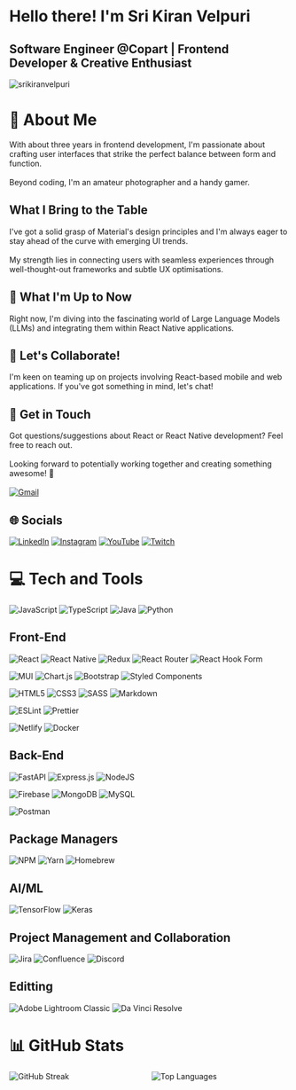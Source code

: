 <h1 align="left">
    Hello there! I'm Sri Kiran Velpuri
<!-- <img align="right" alt="coding" width="400" src="https://c.tenor.com/2uyENRmiUt0AAAAC/coding.gif"> -->
</h1>


<h2 align="left">
    Software Engineer @Copart | Frontend Developer & Creative Enthusiast
</h2>

<p align="left"> 
    <img src="https://komarev.com/ghpvc/?username=srikiranvelpuri&label=Profile%20views&color=0e75b6&style=flat"
    alt="srikiranvelpuri" /> 
</p>



# 💫 About Me
With about three years in frontend development, I'm passionate about crafting user interfaces that strike the perfect balance between form and function.<br><br>
Beyond coding, I'm an amateur photographer and a handy gamer.
 
## What I Bring to the Table
I've got a solid grasp of Material's design principles and I'm always eager to stay ahead of the curve with emerging UI trends.<br><br>
My strength lies in connecting users with seamless experiences through well-thought-out frameworks and subtle UX optimisations.

## 🔭 What I'm Up to Now
Right now, I'm diving into the fascinating world of Large Language Models (LLMs) and integrating them within React Native applications.

## 👯 Let's Collaborate!
I'm keen on teaming up on projects involving React-based mobile and web applications. If you've got something in mind, let's chat!

## 💬  Get in Touch
Got questions/suggestions about React or React Native development? Feel free to reach out.<br><br>Looking forward to potentially working together and creating something awesome! 🚀
<br><br>
[![Gmail](https://img.shields.io/badge/Gmail-D14836?style=for-the-badge&logo=gmail&logoColor=white)](mailto:srikianvelpuri@gmail.com)


## 🌐 Socials
[![LinkedIn](https://img.shields.io/badge/linkedin-%230077B5.svg?style=for-the-badge&logo=linkedin&logoColor=white)](https://linkedin.com/in/srikiran-velpuri/)
[![Instagram](https://img.shields.io/badge/Instagram-%23E4405F.svg?style=for-the-badge&logo=Instagram&logoColor=white)](https://instagram.com/alwaysonlens)
[![YouTube](https://img.shields.io/badge/YouTube-%23FF0000.svg?style=for-the-badge&logo=YouTube&logoColor=white)](https://youtube.com/@handygamer17)
[![Twitch](https://img.shields.io/badge/Twitch-9347FF?style=for-the-badge&logo=twitch&logoColor=white)](https://www.twitch.tv/hg17islive)

# 💻 Tech and Tools
![JavaScript](https://img.shields.io/badge/javascript-%23323330.svg?style=for-the-badge&logo=javascript&logoColor=%23F7DF1E)
![TypeScript](https://img.shields.io/badge/typescript-%23007ACC.svg?style=for-the-badge&logo=typescript&logoColor=white) 
![Java](https://img.shields.io/badge/java-%23ED8B00.svg?style=for-the-badge&logo=openjdk&logoColor=white) 
![Python](https://img.shields.io/badge/python-3670A0?style=for-the-badge&logo=python&logoColor=ffdd54) 

## Front-End 
![React](https://img.shields.io/badge/react-%2320232a.svg?style=for-the-badge&logo=react&logoColor=%2361DAFB)
![React Native](https://img.shields.io/badge/react_native-%2320232a.svg?style=for-the-badge&logo=react&logoColor=%2361DAFB)
![Redux](https://img.shields.io/badge/redux-%23593d88.svg?style=for-the-badge&logo=redux&logoColor=white)
![React Router](https://img.shields.io/badge/React_Router-CA4245?style=for-the-badge&logo=react-router&logoColor=white) 
![React Hook Form](https://img.shields.io/badge/React%20Hook%20Form-%23EC5990.svg?style=for-the-badge&logo=reacthookform&logoColor=white)

![MUI](https://img.shields.io/badge/MUI-%230081CB.svg?style=for-the-badge&logo=mui&logoColor=white)
![Chart.js](https://img.shields.io/badge/chart.js-F5788D.svg?style=for-the-badge&logo=chart.js&logoColor=white) 
![Bootstrap](https://img.shields.io/badge/bootstrap-%238511FA.svg?style=for-the-badge&logo=bootstrap&logoColor=white)
![Styled Components](https://img.shields.io/badge/styled--components-DB7093?style=for-the-badge&logo=styled-components&logoColor=white)

![HTML5](https://img.shields.io/badge/html5-%23E34F26.svg?style=for-the-badge&logo=html5&logoColor=white)
![CSS3](https://img.shields.io/badge/css3-%231572B6.svg?style=for-the-badge&logo=css3&logoColor=white)
![SASS](https://img.shields.io/badge/SASS-hotpink.svg?style=for-the-badge&logo=SASS&logoColor=white)
![Markdown](https://img.shields.io/badge/markdown-%23000000.svg?style=for-the-badge&logo=markdown&logoColor=white)

![ESLint](https://img.shields.io/badge/ESLint-4B3263?style=for-the-badge&logo=eslint&logoColor=white)
![Prettier](https://img.shields.io/badge/Prettier-F7B93E.svg?style=for-the-badge&logo=Prettier&logoColor=black)

![Netlify](https://img.shields.io/badge/netlify-%23000000.svg?style=for-the-badge&logo=netlify&logoColor=#00C7B7)
![Docker](https://img.shields.io/badge/docker-%230db7ed.svg?style=for-the-badge&logo=docker&logoColor=white)


## Back-End 
![FastAPI](https://img.shields.io/badge/FastAPI-005571?style=for-the-badge&logo=fastapi)
![Express.js](https://img.shields.io/badge/express.js-%23404d59.svg?style=for-the-badge&logo=express&logoColor=%2361DAFB)
![NodeJS](https://img.shields.io/badge/node.js-6DA55F?style=for-the-badge&logo=node.js&logoColor=white)

![Firebase](https://img.shields.io/badge/firebase-%23039BE5.svg?style=for-the-badge&logo=firebase)
![MongoDB](https://img.shields.io/badge/MongoDB-%234ea94b.svg?style=for-the-badge&logo=mongodb&logoColor=white)
![MySQL](https://img.shields.io/badge/mysql-%2300000f.svg?style=for-the-badge&logo=mysql&logoColor=white)

![Postman](https://img.shields.io/badge/Postman-FF6C37?style=for-the-badge&logo=postman&logoColor=white)


## Package Managers 
![NPM](https://img.shields.io/badge/NPM-%23CB3837.svg?style=for-the-badge&logo=npm&logoColor=white)
![Yarn](https://img.shields.io/badge/yarn-%232C8EBB.svg?style=for-the-badge&logo=yarn&logoColor=white)
![Homebrew](https://img.shields.io/badge/Homebrew-FBB040.svg?style=for-the-badge&logo=Homebrew&logoColor=black)


## AI/ML 
![TensorFlow](https://img.shields.io/badge/TensorFlow-%23FF6F00.svg?style=for-the-badge&logo=TensorFlow&logoColor=white)
![Keras](https://img.shields.io/badge/Keras-D00000.svg?style=for-the-badge&logo=Keras&logoColor=white)


## Project Management and Collaboration 
![Jira](https://img.shields.io/badge/jira-%230A0FFF.svg?style=for-the-badge&logo=jira&logoColor=white) 
![Confluence](https://img.shields.io/badge/confluence-%23172BF4.svg?style=for-the-badge&logo=confluence&logoColor=white)
![Discord](https://img.shields.io/badge/Discord-5865F2.svg?style=for-the-badge&logo=Discord&logoColor=white)


## Editting 
![Adobe Lightroom Classic](https://img.shields.io/badge/Adobe%20Lightroom%20Classic-31A8FF.svg?style=for-the-badge&logo=Adobe%20Lightroom%20Classic&logoColor=white) 
![Da Vinci Resolve](https://img.shields.io/badge/DaVinci%20Resolve-233A51.svg?style=for-the-badge&logo=DaVinci-Resolve&logoColor=white)


# 📊 GitHub Stats

<div style="display: flex; justify-content: space-around;">
    <img src="https://github-readme-streak-stats.herokuapp.com/?user=srikiranvelpuri&theme=dark&hide_border=false" alt="GitHub Streak" style="flex: 1; margin-right: 10px;">
    <img src="https://github-readme-stats.vercel.app/api/top-langs/?username=srikiranvelpuri&theme=dark&hide_border=false&include_all_commits=false&count_private=false&layout=compact" alt="Top Languages" style="flex: 1;">
</div>



